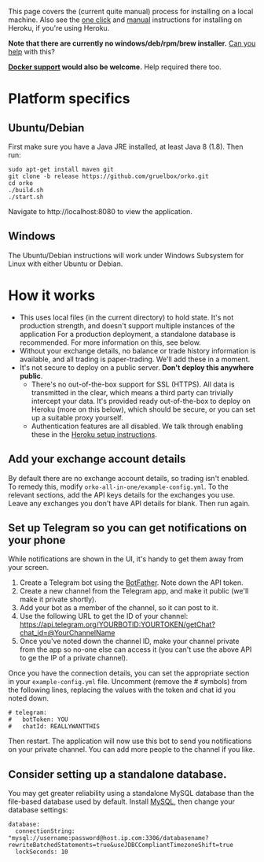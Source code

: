 This page covers the (current quite manual) process for installing on a local machine.  Also see the [one click](One-click-installation-on-Heroku) and [manual](Manual-installation-on-Heroku) instructions for installing on Heroku, if you're using Heroku.

**Note that there are currently no windows/deb/rpm/brew installer.** [Can you help](../issues/115) with this?

**[Docker support](../issues/51) would also be welcome.**  Help required there too.

# Platform specifics

## Ubuntu/Debian

First make sure you have a Java JRE installed, at least Java 8 (1.8). Then run:

```
sudo apt-get install maven git
git clone -b release https://github.com/gruelbox/orko.git
cd orko
./build.sh
./start.sh
```

Navigate to http://localhost:8080 to view the application.

## Windows

The Ubuntu/Debian instructions will work under Windows Subsystem for Linux with either Ubuntu or Debian.

# How it works

- This uses local files (in the current directory) to hold state. It's not production strength, and doesn't support multiple instances of the application For a production deployment, a standalone database is recommended. For more information on this, see below.
- Without your exchange details, no balance or trade history information is available, and all trading is paper-trading. We'll add these in a moment.
- It's not secure to deploy on a public server. **Don't deploy this anywhere public**.
  - There's no out-of-the-box support for SSL (HTTPS). All data is transmitted in the clear, which means a third party can trivially intercept your data. It's provided ready out-of-the-box to deploy on Heroku (more on this below), which should be secure, or you can set up a suitable proxy yourself.
  - Authentication features are all disabled. We talk through enabling these in the [Heroku setup instructions](Manual-installation-on-Heroku).

## Add your exchange account details

By default there are no exchange account details, so trading isn't enabled. To remedy this, modify `orko-all-in-one/example-config.yml`. To the relevant sections, add the API keys details for the exchanges you use. Leave any exchanges you don't have API details for blank. Then run again.

## Set up Telegram so you can get notifications on your phone

While notifications are shown in the UI, it's handy to get them away from your screen.

1. Create a Telegram bot using the [BotFather](https://core.telegram.org/bots). Note down the API token.
1. Create a new channel from the Telegram app, and make it public (we'll make it private shortly).
1. Add your bot as a member of the channel, so it can post to it.
1. Use the following URL to get the ID of your channel: https://api.telegram.org/YOURBOTID:YOURTOKEN/getChat?chat_id=@YourChannelName
1. Once you've noted down the channel ID, make your channel private from the app so no-one else can access it (you can't use the above API to ge the IP of a private channel).

Once you have the connection details, you can set the appropriate section in your `example-config.yml` file. Uncomment (remove the # symbols) from the following lines, replacing the values with the token and chat id you noted down.

```
# telegram:
#   botToken: YOU
#   chatId: REALLYWANTTHIS
```

Then restart. The application will now use this bot to send you notifications on your private channel. You can add more people to the channel if you like.

## Consider setting up a standalone database.

You may get greater reliability using a standalone MySQL database than the file-based database used by default. Install [MySQL](https://dev.mysql.com/downloads/mysql/), then change your database settings:

```
database:
  connectionString: "mysql://username:password@host.ip.com:3306/databasename?rewriteBatchedStatements=true&useJDBCCompliantTimezoneShift=true
  lockSeconds: 10
```
